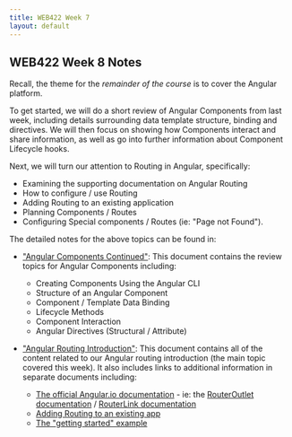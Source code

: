 ```yaml
---
title: WEB422 Week 7
layout: default
---
```


## WEB422 Week 8 Notes

Recall, the theme for the *remainder of the course* is to cover the Angular platform.  

To get started, we will do a short review of Angular Components from last week, including details surrounding data template structure, binding and directives.  We will then focus on showing how Components interact and share information, as well as go into further information about Component Lifecycle hooks.

Next, we will turn our attention to Routing in Angular, specifically: 

* Examining the supporting documentation on Angular Routing
* How to configure / use Routing
* Adding Routing to an existing application
* Planning Components / Routes
* Configuring Special components / Routes (ie: "Page not Found").

The detailed notes for the above topics can be found in:

* ["Angular Components Continued"](angular-components-contd): This document contains the review topics for Angular Components including:
  * Creating Components Using the Angular CLI
  * Structure of an Angular Component
  * Component / Template Data Binding
  * Lifecycle Methods
  * Component Interaction
  * Angular Directives (Structural / Attribute)


* ["Angular Routing Introduction"](angular-routing-intro): This document contains all of the content related to our Angular routing introduction (the main topic covered this week).  It also includes links to additional information in separate documents including:
  * [The official Angular.io documentation](https://angular.io/docs) - ie: the [RouterOutlet documentation](https://angular.io/api/router/RouterOutlet) / [RouterLink documentation](https://angular.io/api/router/RouterLink)
  * [Adding Routing to an existing app](angular-routing-existing-app)
  * [The "getting started" example](angular-routing-example)


